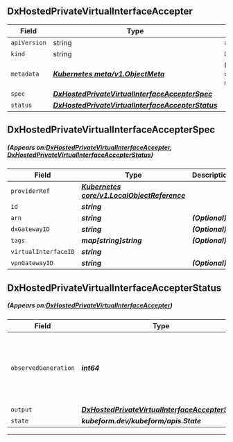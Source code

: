## DxHostedPrivateVirtualInterfaceAccepter
| Field | Type | Description |
| ------ | ----- | ----------- |
| `apiVersion` | string | `aws.kubeform.com/v1alpha1` |
|    `kind` | string | `DxHostedPrivateVirtualInterfaceAccepter` |
| `metadata` | ***[Kubernetes meta/v1.ObjectMeta](https://kubernetes.io/docs/reference/generated/kubernetes-api/v1.13/#objectmeta-v1-meta)***|Refer to the Kubernetes API documentation for the fields of the `metadata` field.|
| `spec` | ***[DxHostedPrivateVirtualInterfaceAccepterSpec](#DxHostedPrivateVirtualInterfaceAccepterSpec)***||
| `status` | ***[DxHostedPrivateVirtualInterfaceAccepterStatus](#DxHostedPrivateVirtualInterfaceAccepterStatus)***||
## DxHostedPrivateVirtualInterfaceAccepterSpec
##### (Appears on:[DxHostedPrivateVirtualInterfaceAccepter](#DxHostedPrivateVirtualInterfaceAccepter), [DxHostedPrivateVirtualInterfaceAccepterStatus](#DxHostedPrivateVirtualInterfaceAccepterStatus))
| Field | Type | Description |
| ------ | ----- | ----------- |
| `providerRef` | ***[Kubernetes core/v1.LocalObjectReference](https://kubernetes.io/docs/reference/generated/kubernetes-api/v1.13/#localobjectreference-v1-core)***||
| `id` | ***string***||
| `arn` | ***string***| ***(Optional)*** |
| `dxGatewayID` | ***string***| ***(Optional)*** |
| `tags` | ***map[string]string***| ***(Optional)*** |
| `virtualInterfaceID` | ***string***||
| `vpnGatewayID` | ***string***| ***(Optional)*** |
## DxHostedPrivateVirtualInterfaceAccepterStatus
##### (Appears on:[DxHostedPrivateVirtualInterfaceAccepter](#DxHostedPrivateVirtualInterfaceAccepter))
| Field | Type | Description |
| ------ | ----- | ----------- |
| `observedGeneration` | ***int64***| ***(Optional)*** Resource generation, which is updated on mutation by the API Server.|
| `output` | ***[DxHostedPrivateVirtualInterfaceAccepterSpec](#DxHostedPrivateVirtualInterfaceAccepterSpec)***| ***(Optional)*** |
| `state` | ***kubeform.dev/kubeform/apis.State***| ***(Optional)*** |
---
